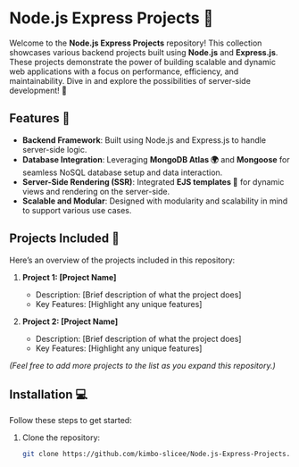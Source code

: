 # Node.js Express Projects 🚀

Welcome to the **Node.js Express Projects** repository! This collection showcases various backend projects built using **Node.js** and **Express.js**. These projects demonstrate the power of building scalable and dynamic web applications with a focus on performance, efficiency, and maintainability. Dive in and explore the possibilities of server-side development! 🌟

## Features 🌟

- **Backend Framework**: Built using Node.js and Express.js to handle server-side logic.
- **Database Integration**: Leveraging **MongoDB Atlas 🌍** and **Mongoose** for seamless NoSQL database setup and data interaction.
- **Server-Side Rendering (SSR)**: Integrated **EJS templates 🎨** for dynamic views and rendering on the server-side.
- **Scalable and Modular**: Designed with modularity and scalability in mind to support various use cases.

## Projects Included 📂

Here’s an overview of the projects included in this repository:

1. **Project 1: [Project Name]**
   - Description: [Brief description of what the project does]
   - Key Features: [Highlight any unique features]

2. **Project 2: [Project Name]**
   - Description: [Brief description of what the project does]
   - Key Features: [Highlight any unique features]

*(Feel free to add more projects to the list as you expand this repository.)*

## Installation 💻

Follow these steps to get started:

1. Clone the repository:
   ```bash
   git clone https://github.com/kimbo-slicee/Node.js-Express-Projects.git
